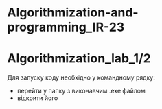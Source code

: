 # Algorithmization-and-programming_IR-23

# Algorithmization_lab_1/2
  Для запуску коду необхідно у командному рядку:
- перейти у  папку з виконавчим .exe файлом
- відкрити його 
